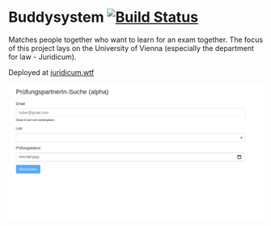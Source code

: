 # Buddysystem [![Build Status](https://travis-ci.com/kper/buddysystem.svg?branch=master)](https://travis-ci.com/kper/buddysystem)

Matches people together who want to learn for an exam together. The focus of this project lays on the University of Vienna (especially the department for law - Juridicum).

Deployed at [juridicum.wtf](https://juridicum.wtf)

![](main.png)
